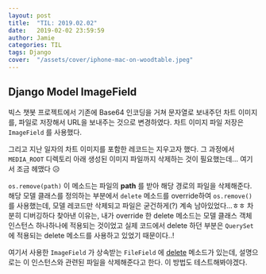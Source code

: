 ```yaml
---
layout: post
title:  "TIL: 2019.02.02"
date:   2019-02-02 23:59:59
author: Jamie
categories: TIL
tags: Django 
cover:  "/assets/cover/iphone-mac-on-woodtable.jpeg"
---
```


## Django Model ImageField

빅스 챗봇 프로젝트에서 기존에 Base64 인코딩을 거쳐 문자열로 보내주던 차트 이미지를, 파일로 저장해서 URL을 보내주는 것으로 변경하였다. 차트 이미지 파일 저장은 `ImageField` 를 사용했다.

그리고 지난 일자의 차트 이미지를 포함한 레코드는 지우고자 했다. 그 과정에서 `MEDIA_ROOT` 디렉토리 아래 생성된 이미지 파일까지 삭제하는 것이 필요했는데... 여기서 조금 헤맸다 😥

 `os.remove(path)` 이 메소드는 파일의 **path** 를 받아 해당 경로의 파일을 삭제해준다. 해당 모델 클래스를 정의하는 부분에서 `delete` 메소드를 override하여 `os.remove()` 를 사용했는데, 모델 레코드만 삭제되고 파일은 굳건하게(?) 계속 남아있었다...ㅎㅎ 차분히 디버깅하다 찾아낸 이유는, 내가 override 한 delete 메소드는 모델 클래스 객체 인스턴스 하나하나에 적용되는 것이었고 실제 코드에서 delete 하던 부분은 `QuerySet` 에 적용되는 delete 메소드를 사용하고 있었기 때문이다..!

여기서 사용한 `ImageField` 가 상속받는 `FileField` 에 [delete](https://docs.djangoproject.com/en/2.1/_modules/django/db/models/fields/files/#FieldFile.delete) 메소드가 있는데, 설명으로는 이 인스턴스와 관련된 파일을 삭제해준다고 한다. 이 방법도 테스트해봐야겠다.